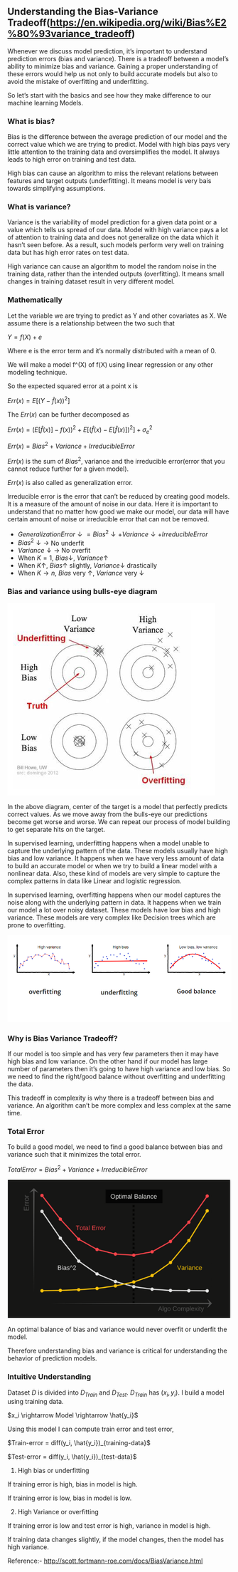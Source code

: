## Understanding the Bias-Variance Tradeoff(https://en.wikipedia.org/wiki/Bias%E2%80%93variance_tradeoff)

Whenever we discuss model prediction, it’s important to understand prediction errors (bias and variance). There is a tradeoff between a model’s ability to minimize bias and variance. Gaining a proper understanding of these errors would help us not only to build accurate models but also to avoid the mistake of overfitting and underfitting.

So let’s start with the basics and see how they make difference to our machine learning Models.

### What is bias?

Bias is the difference between the average prediction of our model and the correct value which we are trying to predict. Model with high bias pays very little attention to the training data and oversimplifies the model. It always leads to high error on training and test data.

High bias can cause an algorithm to miss the relevant relations between features and target outputs (underfitting). It means model is very bais towards simplifying assumptions.

### What is variance?

Variance is the variability of model prediction for a given data point or a value which tells us spread of our data. Model with high variance pays a lot of attention to training data and does not generalize on the data which it hasn’t seen before. As a result, such models perform very well on training data but has high error rates on test data. 

High variance can cause an algorithm to model the random noise in the training data, rather than the intended outputs (overfitting). It means small changes in training dataset result in very different model.

### Mathematically

Let the variable we are trying to predict as Y and other covariates as X. We assume there is a relationship between the two such that

$Y = f(X) + e$

Where e is the error term and it’s normally distributed with a mean of 0.

We will make a model f^(X) of f(X) using linear regression or any other modeling technique.

So the expected squared error at a point x is

$Err(x)=E[(Y - \hat{f}(x))^2]$

The $Err(x)$ can be further decomposed as

$Err(x)=(E[\hat{f}(x)] - f(x))^2 + E[(\hat{f}(x) - E[\hat{f}(x)])^2] + \sigma_{e}^2$

$Err(x)=Bias^2+Variance+Irreducible Error$

$Err(x)$ is the sum of $Bias^2$, variance and the irreducible error(error that you cannot reduce further for a given model).

$Err(x)$ is also called as generalization error.

Irreducible error is the error that can’t be reduced by creating good models. It is a measure of the amount of noise in our data. Here it is important to understand that no matter how good we make our model, our data will have certain amount of noise or irreducible error that can not be removed.

- $Generalization Error \downarrow = Bias^2 \downarrow +Variance \downarrow+Irreducible Error$
- $Bias^2 \downarrow \rightarrow$ No underfit
- $Variance \downarrow \rightarrow$ No overfit
- When $K=1$, $Bias \downarrow$, $Variance \uparrow$
- When $K \uparrow$, $Bias \uparrow$ slightly, $Variance \downarrow$ drastically
- When $K \rightarrow n$, $Bias$ very $\uparrow$, $Variance$ very $\downarrow$ 

### Bias and variance using bulls-eye diagram

![](images/39.png)

In the above diagram, center of the target is a model that perfectly predicts correct values. As we move away from the bulls-eye our predictions become get worse and worse. We can repeat our process of model building to get separate hits on the target.

In supervised learning, underfitting happens when a model unable to capture the underlying pattern of the data. These models usually have high bias and low variance. It happens when we have very less amount of data to build an accurate model or when we try to build a linear model with a nonlinear data. Also, these kind of models are very simple to capture the complex patterns in data like Linear and logistic regression.

In supervised learning, overfitting happens when our model captures the noise along with the underlying pattern in data. It happens when we train our model a lot over noisy dataset. These models have low bias and high variance. These models are very complex like Decision trees which are prone to overfitting.

![](images/40.png)

### Why is Bias Variance Tradeoff?

If our model is too simple and has very few parameters then it may have high bias and low variance. On the other hand if our model has large number of parameters then it’s going to have high variance and low bias. So we need to find the right/good balance without overfitting and underfitting the data.

This tradeoff in complexity is why there is a tradeoff between bias and variance. An algorithm can’t be more complex and less complex at the same time.

### Total Error

To build a good model, we need to find a good balance between bias and variance such that it minimizes the total error.

$Total Error=Bias^2+Variance+Irreducible Error$

![](images/41.png)

An optimal balance of bias and variance would never overfit or underfit the model.

Therefore understanding bias and variance is critical for understanding the behavior of prediction models.

### Intuitive Understanding

Dataset $D$ is divided into $D_{Train}$ and $D_{Test}$. $D_{Train}$ has $(x_i, y_i)$. I build a model using training data. 

$x_i \rightarrow Model \rightarrow \hat{y_i}$

Using this model I can compute train error and test error,

$Train-error = diff(y_i, \hat{y_i})_{training-data}$

$Test-error = diff(y_i, \hat{y_i})_{test-data}$

1. High bias or underfitting

If training error is high, bias in model is high.

If training error is low, bias in model is low.

2. High Variance or overfitting

If training error is low and test error is high, variance in model is high.

If training data changes slightly, if the model changes, then the model has high variance.
 

Reference:- http://scott.fortmann-roe.com/docs/BiasVariance.html